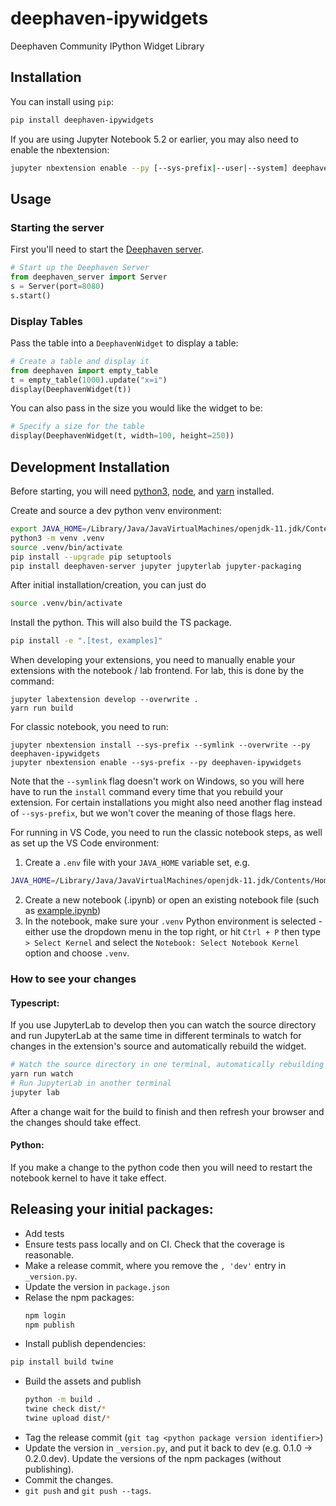 # deephaven-ipywidgets

Deephaven Community IPython Widget Library

## Installation

You can install using `pip`:

```bash
pip install deephaven-ipywidgets
```

If you are using Jupyter Notebook 5.2 or earlier, you may also need to enable
the nbextension:

```bash
jupyter nbextension enable --py [--sys-prefix|--user|--system] deephaven-ipywidgets
```

## Usage

### Starting the server

First you'll need to start the [Deephaven server](https://github.com/deephaven/deephaven-core/blob/d73ef01cdf6fda43f7d03110995add26d16d4eae/py/embedded-server/README.md).

```python
# Start up the Deephaven Server
from deephaven_server import Server
s = Server(port=8080)
s.start()
```

### Display Tables

Pass the table into a `DeephavenWidget` to display a table:

```python
# Create a table and display it
from deephaven import empty_table
t = empty_table(1000).update("x=i")
display(DeephavenWidget(t))
```

You can also pass in the size you would like the widget to be:

```python
# Specify a size for the table
display(DeephavenWidget(t, width=100, height=250))
```

## Development Installation

Before starting, you will need [python3](https://www.python.org/downloads/), [node](https://nodejs.org/en/download/), and [yarn](https://classic.yarnpkg.com/lang/en/docs/install/) installed.

Create and source a dev python venv environment:

```bash
export JAVA_HOME=/Library/Java/JavaVirtualMachines/openjdk-11.jdk/Contents/Home
python3 -m venv .venv
source .venv/bin/activate
pip install --upgrade pip setuptools
pip install deephaven-server jupyter jupyterlab jupyter-packaging
```

After initial installation/creation, you can just do

```bash
source .venv/bin/activate
```

Install the python. This will also build the TS package.

```bash
pip install -e ".[test, examples]"
```

When developing your extensions, you need to manually enable your extensions with the
notebook / lab frontend. For lab, this is done by the command:

```
jupyter labextension develop --overwrite .
yarn run build
```

For classic notebook, you need to run:

```
jupyter nbextension install --sys-prefix --symlink --overwrite --py deephaven-ipywidgets
jupyter nbextension enable --sys-prefix --py deephaven-ipywidgets
```

Note that the `--symlink` flag doesn't work on Windows, so you will here have to run
the `install` command every time that you rebuild your extension. For certain installations
you might also need another flag instead of `--sys-prefix`, but we won't cover the meaning
of those flags here.

For running in VS Code, you need to run the classic notebook steps, as well as set up the VS Code environment:

1. Create a `.env` file with your `JAVA_HOME` variable set, e.g.

```bash
JAVA_HOME=/Library/Java/JavaVirtualMachines/openjdk-11.jdk/Contents/Home
```

2. Create a new notebook (.ipynb) or open an existing notebook file (such as [example.ipynb](./example.ipynb))
3. In the notebook, make sure your `.venv` Python environment is selected - either use the dropdown menu in the top right, or hit `Ctrl + P` then type `> Select Kernel` and select the `Notebook: Select Notebook Kernel` option and choose `.venv`.

### How to see your changes

#### Typescript:

If you use JupyterLab to develop then you can watch the source directory and run JupyterLab at the same time in different
terminals to watch for changes in the extension's source and automatically rebuild the widget.

```bash
# Watch the source directory in one terminal, automatically rebuilding when needed
yarn run watch
# Run JupyterLab in another terminal
jupyter lab
```

After a change wait for the build to finish and then refresh your browser and the changes should take effect.

#### Python:

If you make a change to the python code then you will need to restart the notebook kernel to have it take effect.

## Releasing your initial packages:

- Add tests
- Ensure tests pass locally and on CI. Check that the coverage is reasonable.
- Make a release commit, where you remove the `, 'dev'` entry in `_version.py`.
- Update the version in `package.json`
- Relase the npm packages:
  ```bash
  npm login
  npm publish
  ```
- Install publish dependencies:

```bash
pip install build twine
```

- Build the assets and publish
  ```bash
  python -m build .
  twine check dist/*
  twine upload dist/*
  ```
- Tag the release commit (`git tag <python package version identifier>`)
- Update the version in `_version.py`, and put it back to dev (e.g. 0.1.0 -> 0.2.0.dev).
  Update the versions of the npm packages (without publishing).
- Commit the changes.
- `git push` and `git push --tags`.
